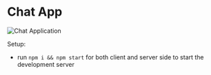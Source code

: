 #  Chat App

![Chat Application](https://i.ibb.co/hsvcw4V/image.png)


Setup:
- run ```npm i && npm start``` for both client and server side to start the development server


